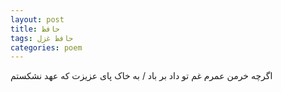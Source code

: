 ```yaml
---
layout: post
title: حافظ
tags: حافظ غزل
categories: poem
---
```


اگرچه خرمن عمرم غم تو داد بر باد / به خاک پای عزیزت که عهد نشکستم